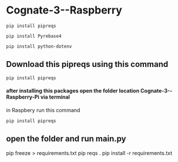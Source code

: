# Cognate-3--Raspberry

```shell
pip install pipreqs
```

```shell
pip install Pyrebase4
```

```shell
pip install python-dotenv
```




## Download this pipreqs using this command
```shell
pip install pipreqs
```
#### after installing this packages open the folder location Cognate-3--Raspberry-Pi via terminal
in Raspbery run this command 
```shell
pip install pipreqs
```


## open the folder and run main.py

pip freeze > requirements.txt
pip reqs .
pip install -r requirements.txt
